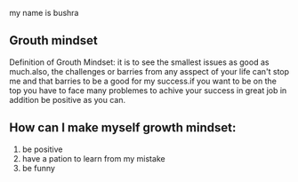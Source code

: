 my name is bushra
## Grouth mindset
Definition of Grouth Mindset: it is to see the smallest issues as good as much.also, the challenges or barries from any asspect of your life can't stop me and that barries to be a good for my success.if you want to be on the top you have to face many problemes to achive your success in great job in addition be positive as you can.

## How can I make myself growth mindset:
1. be positive
2. have  a pation to learn from my mistake
3. be funny
